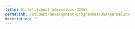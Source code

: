 ```yaml
---
title: Direct School Admissions (DSA)
permalink: /student-development-programmes/DSA/permalink
description: ""
---
```

